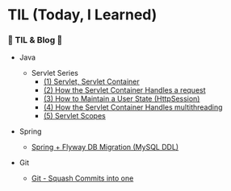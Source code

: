 #  TIL (Today, I Learned)

### 🐢 TIL & Blog 🐢

- Java

    - Servlet  Series
        - [ (1) Servlet, Servlet Container](https://medium.com/taekwon-v/servlet-series-1-servlet-servlet-container-38e039d7fc3c)
        - [ (2) How the Servlet Container Handles a request](https://medium.com/taekwon-v/how-the-servlet-container-handles-a-request-5d1f49e95a92)
        - [ (3) How to Maintain a User State (HttpSession)](https://medium.com/taekwon-v/servlet-series-3-how-the-servlet-container-handles-multithreading-6e96391902e0)
        - [ (4) How the Servlet Container Handles multithreading](https://medium.com/taekwon-v/servlet-series-4-how-to-maintain-a-user-state-httpsession-e4d95799617b)
        - [ (5) Servlet Scopes](https://medium.com/taekwon-v/servlet-series-5-servlet-scopes-f68f0c44ed38)

- Spring

    - [Spring + Flyway DB Migration (MySQL DDL) ](https://medium.com/taekwon-v/spring-boot-flyway-db-migration-mysql-ddl-4e649bda7f45)


- Git

    - [Git  - Squash Commits into one](https://medium.com/taekwon-v/git-squash-commits-into-one-f9830a49fe5b)


